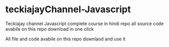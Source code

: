 # teckiajayChannel-Javascript
Teckiajay channel Javascript complete course in hindi repo all source code avabile on this repo download in one click

All file and code avabile on this repo downlaod and use it 
